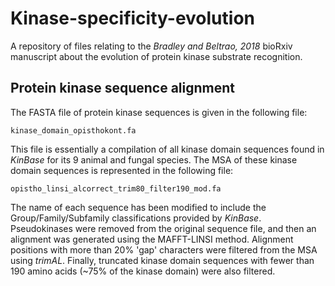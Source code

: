 # Kinase-specificity-evolution
A repository of files relating to the *Bradley and Beltrao, 2018* bioRxiv manuscript about the evolution of protein kinase substrate recognition.

## Protein kinase sequence alignment

The FASTA file of protein kinase sequences is given in the following file:
```
kinase_domain_opisthokont.fa
```
This file is essentially a compilation of all kinase domain sequences found in *KinBase* for its 9 animal and fungal species. The MSA of these kinase domain sequences is represented in the following file:
```
opistho_linsi_alcorrect_trim80_filter190_mod.fa
```
The name of each sequence has been modified to include the Group/Family/Subfamily classifications provided by *KinBase*. Pseudokinases were removed from the original sequence file, and then an alignment was generated using the MAFFT-LINSI method. Alignment positions with more than 20% 'gap' characters were filtered from the MSA using *trimAL*. Finally, truncated kinase domain sequences with fewer than 190 amino acids (~75% of the kinase domain) were also filtered.

